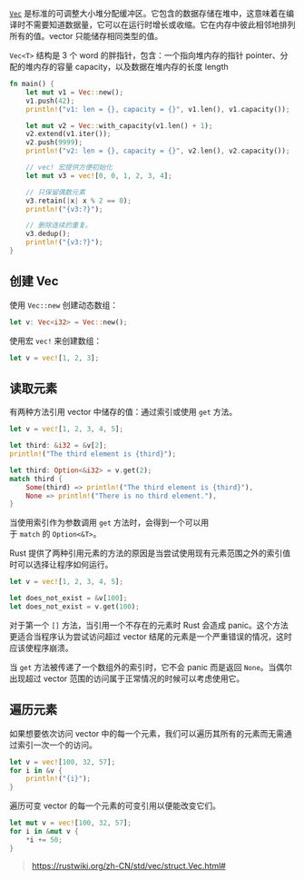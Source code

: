 [`Vec`](https://doc.rust-lang.org/std/vec/struct.Vec.html) 是标准的可调整大小堆分配缓冲区。它包含的数据存储在堆中，这意味着在编译时不需要知道数据量，它可以在运行时增长或收缩。它在内存中彼此相邻地排列所有的值。vector 只能储存相同类型的值。

`Vec<T>` 结构是 3 个 word 的胖指针，包含：一个指向堆内存的指针 pointer、分配的堆内存的容量 capacity，以及数据在堆内存的长度 length

```rust
fn main() {
    let mut v1 = Vec::new();
    v1.push(42);
    println!("v1: len = {}, capacity = {}", v1.len(), v1.capacity());

    let mut v2 = Vec::with_capacity(v1.len() + 1);
    v2.extend(v1.iter());
    v2.push(9999);
    println!("v2: len = {}, capacity = {}", v2.len(), v2.capacity());

    // vec! 宏提供方便初始化
    let mut v3 = vec![0, 0, 1, 2, 3, 4];

    // 只保留偶数元素
    v3.retain(|x| x % 2 == 0);
    println!("{v3:?}");

    // 删除连续的重复。
    v3.dedup();
    println!("{v3:?}");
}
```
## 创建 Vec
使用 `Vec::new` 创建动态数组：
```rust
let v: Vec<i32> = Vec::new();
```
使用宏 `vec!` 来创建数组：
```rust
let v = vec![1, 2, 3];
```

## 读取元素
有两种方法引用 vector 中储存的值：通过索引或使用 `get` 方法。
```rust
let v = vec![1, 2, 3, 4, 5];

let third: &i32 = &v[2];
println!("The third element is {third}");

let third: Option<&i32> = v.get(2);
match third {
    Some(third) => println!("The third element is {third}"),
    None => println!("There is no third element."),
}
```
当使用索引作为参数调用 `get` 方法时，会得到一个可以用于 `match` 的 `Option<&T>`。

Rust 提供了两种引用元素的方法的原因是当尝试使用现有元素范围之外的索引值时可以选择让程序如何运行。
```rust
let v = vec![1, 2, 3, 4, 5];

let does_not_exist = &v[100];
let does_not_exist = v.get(100);
```
对于第一个 `[]` 方法，当引用一个不存在的元素时 Rust 会造成 panic。这个方法更适合当程序认为尝试访问超过 vector 结尾的元素是一个严重错误的情况，这时应该使程序崩溃。

当 `get` 方法被传递了一个数组外的索引时，它不会 panic 而是返回 `None`。当偶尔出现超过 vector 范围的访问属于正常情况的时候可以考虑使用它。

## 遍历元素
如果想要依次访问 vector 中的每一个元素，我们可以遍历其所有的元素而无需通过索引一次一个的访问。
```rust
let v = vec![100, 32, 57];
for i in &v {
    println!("{i}");
}
```
遍历可变 vector 的每一个元素的可变引用以便能改变它们。
```rust
let mut v = vec![100, 32, 57];
for i in &mut v {
    *i += 50;
}
```


> https://rustwiki.org/zh-CN/std/vec/struct.Vec.html#
